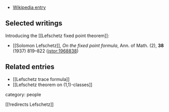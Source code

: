 

* [Wikipedia entry](http://en.wikipedia.org/wiki/Solomon_Lefschetz)

## Selected writings

Introducing the [[Lefschetz fixed point theorem]]:

* [[Solomon Lefschetz]], _On the fixed point formula_, Ann. of Math. (2), **38**  (1937) 819&#8211;822 ([jstor:1968838](https://www.jstor.org/stable/1968838))



## Related entries

* [[Lefschetz trace formula]]
* [[Lefschetz theorem on (1,1)-classes]]

category: people


[[!redirects Lefschetz]]
